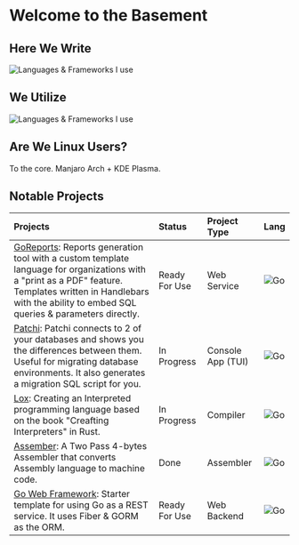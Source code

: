 # Welcome to the Basement

## Here We Write

![Languages & Frameworks I use](https://skillicons.dev/icons?i=cpp,rust,go,js,ts)

## We Utilize

![Languages & Frameworks I use](https://skillicons.dev/icons?i=nodejs,react,next,tailwind,mui,prisma,graphql,docker,aws,linux,git,mysql,postgres)

## Are We Linux Users?
To the core. Manjaro Arch + KDE Plasma.

## Notable Projects

|Projects|Status|Project Type|Lang|
|:---|:---|:---|:---|
|[GoReports](https://github.com/okira-e/goreports): Reports generation tool with a custom template language for organizations with a "print as a PDF" feature. Templates written in Handlebars with the ability to embed SQL queries & parameters directly.|Ready For Use|Web Service|![Go](https://skillicons.dev/icons?i=go)|
[Patchi](https://github.com/okira-e/patchi): Patchi connects to 2 of your databases and shows you the differences between them. Useful for migrating database environments. It also generates a migration SQL script for you.|In Progress|Console App (TUI)|![Go](https://skillicons.dev/icons?i=go)|
[Lox](https://github.com/okira-e/lox-rs): Creating an Interpreted programming language based on the book "Creafting Interpreters" in Rust.|In Progress|Compiler|![Go](https://skillicons.dev/icons?i=rust)|
[Assember](https://github.com/okira-e/two-pass-sicxe-assembler): A Two Pass 4-bytes Assembler that converts Assembly language to machine code.|Done|Assembler|![Go](https://skillicons.dev/icons?i=go)|
[Go Web Framework](https://github.com/okira-e/go-as-your-backend): Starter template for using Go as a REST service. It uses Fiber & GORM as the ORM.|Ready For Use|Web Backend|![Go](https://skillicons.dev/icons?i=go)|

